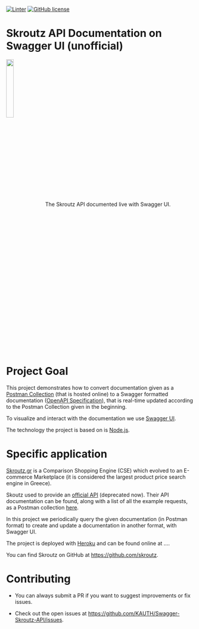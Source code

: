 [![Linter](https://github.com/KAUTH/Swagger-Skroutz-API/workflows/Linter/badge.svg)](https://github.com/marketplace/actions/super-linter)
[![GitHub license](https://img.shields.io/github/license/KAUTH/Swagger-Skroutz-API)](https://github.com/KAUTH/Swagger-Skroutz-API/blob/main/LICENSE)

# Skroutz API Documentation on Swagger UI (unofficial)

<p>
    <img src="https://avatars0.githubusercontent.com/u/285550?s=200&v=4" align="center" height="20%" width="20%"> The Skroutz API documented live with Swagger UI.
</p>


# Project Goal

This project demonstrates how to convert documentation given as a [Postman Collection](https://www.postman.com/collection/) (that is hosted online) to a Swagger formatted documentation ([OpenAPI Specification](https://swagger.io/docs/specification/about/)), that is real-time updated according to the Postman Collection given in the beginning. 

To visualize and interact with the documentation we use [Swagger UI](https://swagger.io/tools/swagger-ui/). 

The technology the project is based on is [Node.js](https://nodejs.org/en/about/).


# Specific application

[Skroutz.gr](https://www.skroutz.gr/) is a Comparison Shopping Engine (CSE) which evolved to an E-commerce Marketplace (it is considered the largest product price search engine in Greece).

Skoutz used to provide an [official API](https://developer.skroutz.gr/api/v3/) (deprecated now). Their API documentation can be found, along with a list of all the example requests, as a Postman collection [here](https://developer.skroutz.gr/assets/misc/skroutz_postman_collection.json). 

In this project we periodically query the given documentation (in Postman format) to create and update a documentation in another format, with Swagger UI.

The project is deployed with [Heroku](https://www.heroku.com/) and can be found online at ....

You can find Skroutz on GitHub at https://github.com/skroutz.


# Contributing

* You can always submit a PR if you want to suggest improvements or fix issues.

* Check out the open issues at https://github.com/KAUTH/Swagger-Skroutz-API/issues.

